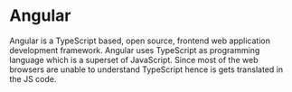 # Angular
  Angular is a TypeScript based, open source, frontend web application development framework.
  Angular uses TypeScript as programming language which is a superset of JavaScript.
  Since most of the web browsers are unable to understand TypeScript hence is gets translated in the JS code.

